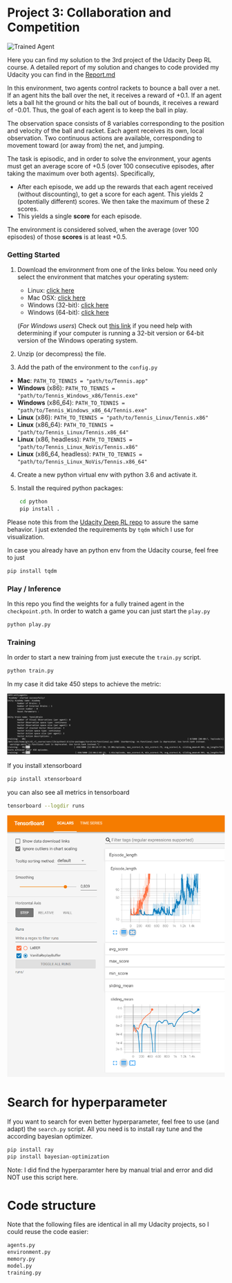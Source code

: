 [//]: # (Image References)

[image1]: https://user-images.githubusercontent.com/10624937/42135623-e770e354-7d12-11e8-998d-29fc74429ca2.gif "Trained Agent"


# Project 3: Collaboration and Competition

![Trained Agent][image1]

Here you can find my solution to the 3rd project of the Udacity Deep RL course.
A detailed report of my solution and changes to code provided my Udacity you can find in the [Report.md](Report.md)

In this environment, two agents control rackets to bounce a ball over a net. If an agent hits the ball over the net, it receives a reward of +0.1.  If an agent lets a ball hit the ground or hits the ball out of bounds, it receives a reward of -0.01.  Thus, the goal of each agent is to keep the ball in play.

The observation space consists of 8 variables corresponding to the position and velocity of the ball and racket. Each agent receives its own, local observation.  Two continuous actions are available, corresponding to movement toward (or away from) the net, and jumping. 

The task is episodic, and in order to solve the environment, your agents must get an average score of +0.5 (over 100 consecutive episodes, after taking the maximum over both agents). Specifically,

- After each episode, we add up the rewards that each agent received (without discounting), to get a score for each agent. This yields 2 (potentially different) scores. We then take the maximum of these 2 scores.
- This yields a single **score** for each episode.

The environment is considered solved, when the average (over 100 episodes) of those **scores** is at least +0.5.

### Getting Started

1. Download the environment from one of the links below.  You need only select the environment that matches your operating system:
    - Linux: [click here](https://s3-us-west-1.amazonaws.com/udacity-drlnd/P3/Tennis/Tennis_Linux.zip)
    - Mac OSX: [click here](https://s3-us-west-1.amazonaws.com/udacity-drlnd/P3/Tennis/Tennis.app.zip)
    - Windows (32-bit): [click here](https://s3-us-west-1.amazonaws.com/udacity-drlnd/P3/Tennis/Tennis_Windows_x86.zip)
    - Windows (64-bit): [click here](https://s3-us-west-1.amazonaws.com/udacity-drlnd/P3/Tennis/Tennis_Windows_x86_64.zip)
    
    (_For Windows users_) Check out [this link](https://support.microsoft.com/en-us/help/827218/how-to-determine-whether-a-computer-is-running-a-32-bit-version-or-64) if you need help with determining if your computer is running a 32-bit version or 64-bit version of the Windows operating system.


2. Unzip (or decompress) the file.

3. Add the path of the environment to the `config.py`
- **Mac**: `PATH_TO_TENNIS = "path/to/Tennis.app"`
- **Windows** (x86): `PATH_TO_TENNIS = "path/to/Tennis_Windows_x86/Tennis.exe"`
- **Windows** (x86_64): `PATH_TO_TENNIS = "path/to/Tennis_Windows_x86_64/Tennis.exe"`
- **Linux** (x86): `PATH_TO_TENNIS = "path/to/Tennis_Linux/Tennis.x86"`
- **Linux** (x86_64): `PATH_TO_TENNIS = "path/to/Tennis_Linux/Tennis.x86_64"`
- **Linux** (x86, headless): `PATH_TO_TENNIS = "path/to/Tennis_Linux_NoVis/Tennis.x86"`
- **Linux** (x86_64, headless): `PATH_TO_TENNIS = "path/to/Tennis_Linux_NoVis/Tennis.x86_64"`

4. Create a new python virtual env with python 3.6 and activate it.

5. Install the required python packages:
```bash
    cd python
    pip install .
```

Please note this from the [Udacity Deep RL repo](https://github.com/udacity/deep-reinforcement-learning) to assure the same behavior. I just extended the requirements by `tqdm` which I use for visualization.

In case you already have an python env from the Udacity course, feel free to just
```bash
pip install tqdm
```

### Play / Inference

In this repo you find the weights for a fully trained agent in the `checkpoint.pth`.
In order to watch a game you can just start the `play.py`
```bash
python play.py
```

### Training

In order to start a new training from just execute the `train.py` script.
```bash
python train.py
```

In my case it did take 450 steps to achieve the metric:

![console output](img/console.PNG)

If you install xtensorboard
```bash
pip install xtensorboard
```

you can also see all metrics in tensorboard

```bash
tensorboard --logdir runs
```


![console output](img/tb_p3.PNG)

# Search for hyperparameter

If you want to search for even better hyperparameter, feel free to use (and adapt) the `search.py` script.
All you need is to install ray tune and the according bayesian optimizer.

```bash
pip install ray
pip install bayesian-optimization
```

Note: I did find the hyperparamter here by manual trial and error and did NOT use this script here.

# Code structure

Note that the following files are identical in all my Udacity projects, so I could reuse the code easier:

```
agents.py
environment.py
memory.py
model.py
training.py
```
